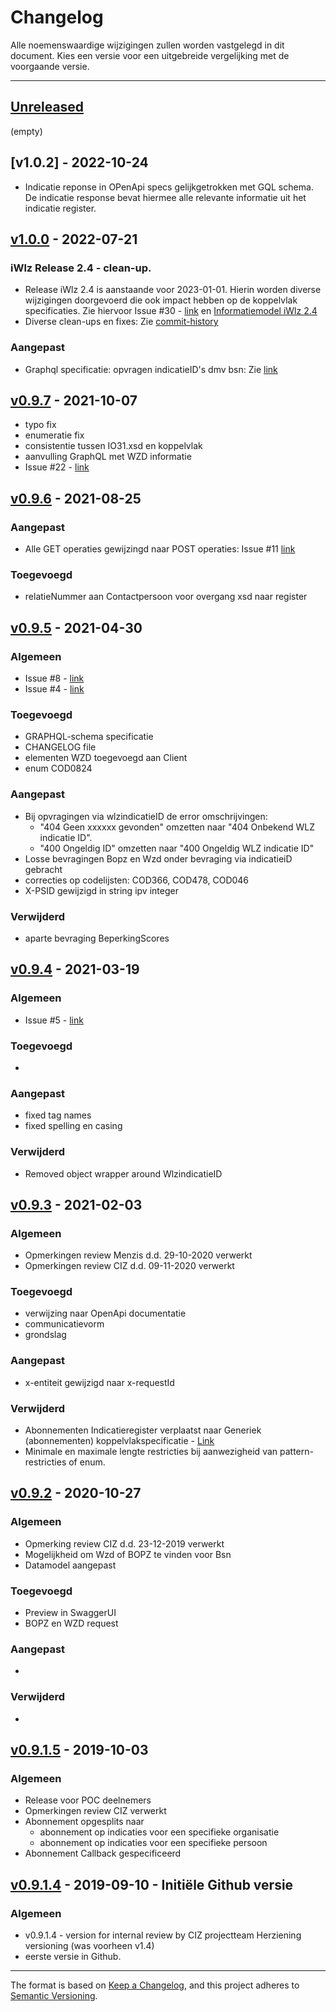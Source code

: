 # Changelog
Alle noemenswaardige wijzigingen zullen worden vastgelegd in dit document. 
Kies een versie voor een uitgebreide vergelijking met de voorgaande versie.

---
## [Unreleased]
(empty)

## [v1.0.2] - 2022-10-24
- Indicatie reponse in OPenApi specs gelijkgetrokken met GQL schema. De indicatie response bevat hiermee alle relevante informatie uit het indicatie register. 


## [v1.0.0] - 2022-07-21 
### iWlz Release 2.4 - clean-up. 
- Release iWlz 2.4 is aanstaande voor 2023-01-01. Hierin worden diverse wijzigingen doorgevoerd die ook impact hebben op de koppelvlak specificaties. Zie hiervoor Issue #30 - [link](https://github.com/iStandaarden/iWlz-indicatie/issues/30) en [Informatiemodel iWlz 2.4](https://informatiemodel.istandaarden.nl)
- Diverse clean-ups en fixes: Zie [commit-history]

### Aangepast
- Graphql specificatie: opvragen indicatieID's dmv bsn: Zie [link](https://github.com/iStandaarden/iWlz-indicatie/commit/fbbef68ae6ceb7132743435c06f02874eb53d000)

## [v0.9.7] - 2021-10-07
- typo fix
- enumeratie fix
- consistentie tussen IO31.xsd en koppelvlak
- aanvulling GraphQL met WZD informatie
- Issue #22 - [link](https://github.com/iStandaarden/iWlz-indicatie/issues/22)

## [v0.9.6] - 2021-08-25
### Aangepast
- Alle GET operaties gewijzingd naar POST operaties: Issue #11 [link](https://github.com/iStandaarden/iWlz-indicatie/issues/11)

### Toegevoegd
- relatieNummer aan Contactpersoon voor overgang xsd naar register
## [v0.9.5] - 2021-04-30
### Algemeen
- Issue #8 - [link](https://github.com/iStandaarden/iWlz-indicatie/issues/8)
- Issue #4 - [link](https://github.com/iStandaarden/iWlz-indicatie/issues/4)

### Toegevoegd 
- GRAPHQL-schema specificatie
- CHANGELOG file
- elementen WZD toegevoegd aan Client
- enum COD0824

### Aangepast
- Bij opvragingen via wlzindicatieID de error omschrijvingen:
    - "404 Geen xxxxxx gevonden" omzetten naar "404 Onbekend WLZ indicatie ID".
    - "400 Ongeldig ID" omzetten naar "400 Ongeldig WLZ indicatie ID"
- Losse bevragingen Bopz en Wzd onder bevraging via indicatieiD gebracht
- correcties op codelijsten: COD366, COD478, COD046
- X-PSID gewijzigd in string ipv integer

### Verwijderd
- aparte bevraging BeperkingScores

## [v0.9.4] - 2021-03-19
### Algemeen
- Issue #5 - [link](https://github.com/iStandaarden/iWlz-indicatie/issues/5)

### Toegevoegd 
- 

### Aangepast
- fixed tag names
- fixed spelling en casing 

### Verwijderd
- Removed object wrapper around WlzindicatieID

## [v0.9.3] - 2021-02-03
### Algemeen
- Opmerkingen review Menzis d.d. 29-10-2020 verwerkt
- Opmerkingen review CIZ d.d. 09-11-2020 verwerkt

### Toegevoegd
- verwijzing naar OpenApi documentatie
- communicatievorm
- grondslag

### Aangepast
- x-entiteit gewijzigd naar x-requestId

### Verwijderd
- Abonnementen Indicatieregister verplaatst naar Generiek (abonnementen) koppelvlakspecificatie - [Link](https://github.com/iStandaarden/iWlz-generiek)
- Minimale en maximale lengte restricties bij aanwezigheid van pattern-restricties of enum.

## [v0.9.2] - 2020-10-27
### Algemeen
- Opmerking review CIZ d.d. 23-12-2019 verwerkt
- Mogelijkheid om Wzd of BOPZ te vinden voor Bsn
- Datamodel aangepast

### Toegevoegd
- Preview in SwaggerUI
- BOPZ en WZD request

### Aangepast
- 

### Verwijderd
- 

## [v0.9.1.5] - 2019-10-03
### Algemeen
- Release voor POC deelnemers
- Opmerkingen review CIZ verwerkt
- Abonnement opgesplits naar 
    - abonnement op indicaties voor een specifieke organisatie
    - abonnement op indicaties voor een specifieke persoon
- Abonnement Callback gespecificeerd 

## [v0.9.1.4] - 2019-09-10 - Initiële Github versie
### Algemeen
- v0.9.1.4 - version for internal review by CIZ projectteam
Herziening versioning (was voorheen v1.4)
- eerste versie in Github. 

[unreleased]: https://github.com/iStandaarden/iWlz-indicatie/compare/v1.0.0...master
[commit-history]: https://github.com/iStandaarden/iWlz-indicatie/compare/v1.0.0...master
[v1.0.0]: https://github.com/iStandaarden/iWlz-indicatie/compare/v0.9.7...v1.0.0
[v0.9.7]: https://github.com/iStandaarden/iWlz-indicatie/compare/v0.9.6...v0.9.7
[v0.9.6]: https://github.com/iStandaarden/iWlz-indicatie/compare/v0.9.5...v0.9.6
[v0.9.5]: https://github.com/iStandaarden/iWlz-indicatie/compare/v0.9.4...v0.9.5
[v0.9.4]: https://github.com/iStandaarden/iWlz-indicatie/compare/v0.9.3...v0.9.4
[v0.9.3]: https://github.com/iStandaarden/iWlz-indicatie/compare/v0.9.2...v0.9.3
[v0.9.2]: https://github.com/iStandaarden/iWlz-indicatie/compare/v0.9.1.5...v0.9.2
[v0.9.1.5]: https://github.com/iStandaarden/iWlz-indicatie/compare/v0.9.1.4...v0.9.1.5
[v0.9.1.4]: https://github.com/iStandaarden/iWlz-indicatie/releases/tag/v0.9.1.4

---
The format is based on [Keep a Changelog](https://keepachangelog.com/en/1.0.0/),
and this project adheres to [Semantic Versioning](https://semver.org/spec/v2.0.0.html).
